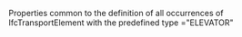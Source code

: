 ﻿Properties common to the definition of all occurrences of IfcTransportElement with the predefined type ="ELEVATOR"
